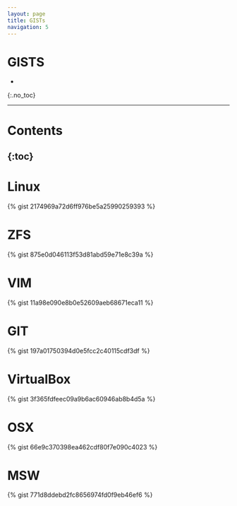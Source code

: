 ```yaml
---
layout: page
title: GISTs
navigation: 5
---
```


GISTS
=====
- 
{:.no_toc}

---
# Contents
{:toc}
---

# Linux
{% gist 2174969a72d6ff976be5a25990259393 %}

# ZFS
{% gist 875e0d046113f53d81abd59e71e8c39a %}

# VIM
{% gist 11a98e090e8b0e52609aeb68671eca11 %}

# GIT
{% gist 197a01750394d0e5fcc2c40115cdf3df %}

# VirtualBox
{% gist 3f365fdfeec09a9b6ac60946ab8b4d5a %}

# OSX
{% gist 66e9c370398ea462cdf80f7e090c4023 %}

# MSW
{% gist 771d8ddebd2fc8656974fd0f9eb46ef6 %}
